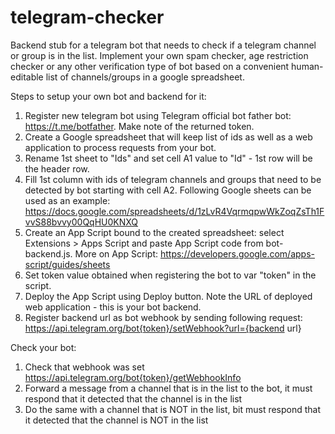 # telegram-checker
Backend stub for a telegram bot that needs to check if a telegram channel or group is in the list. Implement your own spam checker, age restriction checker or any other verification type of bot based on a convenient human-editable list of channels/groups in a google spreadsheet.

Steps to setup your own bot and backend for it:
1. Register new telegram bot using Telegram official bot father bot: https://t.me/botfather. Make note of the returned token.
2. Create a Google spreadsheet that will keep list of ids as well as a web application to process requests from your bot.
3. Rename 1st sheet to "Ids" and set cell A1 value to "Id" - 1st row will be the header row.
4. Fill 1st column with ids of telegram channels and groups that need to be detected by bot starting with cell A2. Following Google sheets can be used as an example: https://docs.google.com/spreadsheets/d/1zLvR4VqrmqpwWkZoqZsTh1FvvS88bvvy00QqHU0KNXQ
5. Create an App Script bound to the created spreadsheet: select Extensions > Apps Script and paste App Script code from bot-backend.js. More on App Script: https://developers.google.com/apps-script/guides/sheets
6. Set token value obtained when registering the bot to var "token" in the script.
7. Deploy the App Script using Deploy button. Note the URL of deployed web application - this is your bot backend.
8. Register backend url as bot webhook by sending following request: https://api.telegram.org/bot{token}/setWebhook?url={backend url}

Check your bot:
1. Check that webhook was set https://api.telegram.org/bot{token}/getWebhookInfo
2. Forward a message from a channel that is in the list to the bot, it must respond that it detected that the channel is in the list
3. Do the same with a channel that is NOT in the list, bit must respond that it detected that the channel is NOT in the list 
